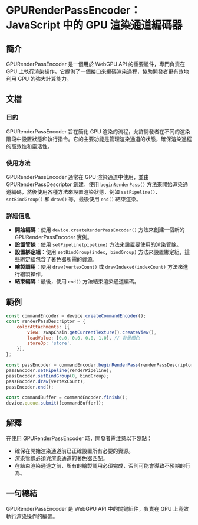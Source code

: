 <!--
Meta Description: # GPURenderPassEncoder：JavaScript 中的 GPU 渲染通道編碼器 ## 簡介 GPURenderPassEncoder 是一個用於 WebGPU API 的重要組件，專門負責在 GPU 上執行渲染操作。它提供了一個接口來編碼渲染過程，協助開發者更有效地利用 GPU 的...
Meta Keywords: gpurenderpassencoder, gpu, passencoder, const, setpipeline
-->

# GPURenderPassEncoder：JavaScript 中的 GPU 渲染通道編碼器

## 簡介
GPURenderPassEncoder 是一個用於 WebGPU API 的重要組件，專門負責在 GPU 上執行渲染操作。它提供了一個接口來編碼渲染過程，協助開發者更有效地利用 GPU 的強大計算能力。

## 文檔
### 目的
GPURenderPassEncoder 旨在簡化 GPU 渲染的流程，允許開發者在不同的渲染階段中設置狀態和執行指令。它的主要功能是管理渲染通道的狀態，確保渲染過程的高效性和靈活性。

### 使用方法
GPURenderPassEncoder 通常在 GPU 渲染通道中使用，並由 GPURenderPassDescriptor 創建。使用 `beginRenderPass()` 方法來開始渲染通道編碼，然後使用各種方法來設置渲染狀態，例如 `setPipeline()`、`setBindGroup()` 和 `draw()` 等，最後使用 `end()` 結束渲染。

### 詳細信息
- **開始編碼**：使用 `device.createRenderPassEncoder()` 方法來創建一個新的 GPURenderPassEncoder 實例。
- **設置管線**：使用 `setPipeline(pipeline)` 方法來設置要使用的渲染管線。
- **設置綁定組**：使用 `setBindGroup(index, bindGroup)` 方法來設置綁定組，這些綁定組包含了著色器所需的資源。
- **繪製調用**：使用 `draw(vertexCount)` 或 `drawIndexed(indexCount)` 方法來進行繪製操作。
- **結束編碼**：最後，使用 `end()` 方法結束渲染通道編碼。

## 範例
```javascript
const commandEncoder = device.createCommandEncoder();
const renderPassDescriptor = {
    colorAttachments: [{
        view: swapChain.getCurrentTexture().createView(),
        loadValue: [0.0, 0.0, 0.0, 1.0], // 背景顏色
        storeOp: 'store',
    }],
};

const passEncoder = commandEncoder.beginRenderPass(renderPassDescriptor);
passEncoder.setPipeline(renderPipeline);
passEncoder.setBindGroup(0, bindGroup);
passEncoder.draw(vertexCount);
passEncoder.end();

const commandBuffer = commandEncoder.finish();
device.queue.submit([commandBuffer]);
```

## 解釋
在使用 GPURenderPassEncoder 時，開發者需注意以下幾點：
- 確保在開始渲染通道前已正確設置所有必要的資源。
- 渲染管線必須與渲染通道的著色器匹配。
- 在結束渲染通道之前，所有的繪製調用必須完成，否則可能會導致不預期的行為。

## 一句總結
GPURenderPassEncoder 是 WebGPU API 中的關鍵組件，負責在 GPU 上高效執行渲染操作的編碼。